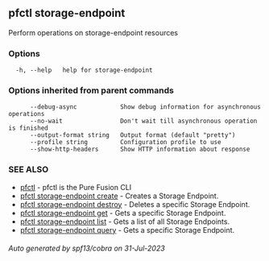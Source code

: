 ## pfctl storage-endpoint

Perform operations on storage-endpoint resources

### Options

```
  -h, --help   help for storage-endpoint
```

### Options inherited from parent commands

```
      --debug-async            Show debug information for asynchronous operations
      --no-wait                Don't wait till asynchronous operation is finished
      --output-format string   Output format (default "pretty")
      --profile string         Configuration profile to use
      --show-http-headers      Show HTTP information about response
```

### SEE ALSO

* [pfctl](pfctl.md)	 - pfctl is the Pure Fusion CLI
* [pfctl storage-endpoint create](pfctl_storage-endpoint_create.md)	 - Creates a Storage Endpoint.
* [pfctl storage-endpoint destroy](pfctl_storage-endpoint_destroy.md)	 - Deletes a specific Storage Endpoint.
* [pfctl storage-endpoint get](pfctl_storage-endpoint_get.md)	 - Gets a specific Storage Endpoint.
* [pfctl storage-endpoint list](pfctl_storage-endpoint_list.md)	 - Gets a list of all Storage Endpoints.
* [pfctl storage-endpoint query](pfctl_storage-endpoint_query.md)	 - Gets a specific Storage Endpoint.

###### Auto generated by spf13/cobra on 31-Jul-2023
